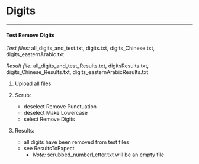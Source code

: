 # Digits

***

#### Test Remove Digits 

*Test files:* all_digits_and_test.txt, digits.txt, digits_Chinese.txt,
            digits_easternArabic.txt

*Result file:* all_digits_and_test_Results.txt, digitsResults.txt, 
               digits_Chinese_Results.txt, digits_easternArabicResults.txt


1. Upload all files

2. Scrub: 
    - deselect Remove Punctuation
    - deselect Make Lowercase
    - select Remove Digits

3. Results: 
    - all digits have been removed from test files
    - see ResultsToExpect
        * *Note:* scrubbed_numberLetter.txt will be an empty file
